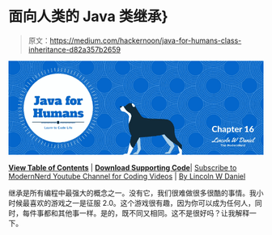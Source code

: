 # 面向人类的 Java 类继承}

> 原文：<https://medium.com/hackernoon/java-for-humans-class-inheritance-d82a357b2659>

![](img/de0adae1617786ed9109350ec5ee5f86.png)

[**View Table of Contents**](/modernnerd-code/java-for-humans-table-of-contents-457306e6bc1c#.n3y0jb7xc) | [**Download Supporting Code**](http://javaforhumans.com/code)| [Subscribe to ModernNerd Youtube Channel for Coding Videos](https://www.youtube.com/channel/UC_zTAq-3TIfGqvoB_U6Peyg) | [By Lincoln W Daniel](http://lincolnwdaniel.com)

继承是所有编程中最强大的概念之一。没有它，我们很难做很多很酷的事情。我小时候最喜欢的游戏之一是征服 2.0。这个游戏很有趣，因为你可以成为任何人，同时，每件事都和其他事一样。是的，既不同又相同。这不是很好吗？让我解释一下。